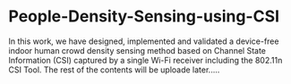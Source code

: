# People-Density-Sensing-using-CSI
In this work, we have designed, implemented and validated a device-free indoor human crowd density sensing method based on Channel State Information (CSI) captured by a single Wi-Fi receiver including the 802.11n CSI Tool. The rest of the contents will be uploade later.....
